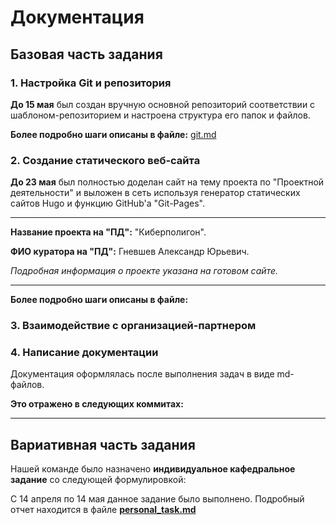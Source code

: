 # Документация

## Базовая часть задания

### 1. Настройка Git и репозитория
**До 15 мая** был создан вручную основной репозиторий соответствии с шаблоном-репозиторием и настроена структура его папок и файлов.

**Более подробно шаги описаны в файле:** [git.md](git.md)

### 2. Создание статического веб-сайта
**До 23 мая** был полностью доделан сайт на тему проекта по 
"Проектной деятельности" и выложен в сеть используя генератор статических сайтов Hugo и функцию GitHub'а "Git-Pages".



___
**Название проекта на "ПД":** "Киберполигон".

**ФИО куратора на "ПД":** Гневшев Александр Юрьевич.

_Подробная информация о проекте указана на готовом сайте._
___

**Более подробно шаги описаны в файле:** 

### 3. Взаимодействие с организацией-партнером




### 4. Написание документации

Документация оформлялась после выполнения задач в виде md-файлов.

**Это отражено в следующих коммитах:**


___

## Вариативная часть задания

Нашей команде было назначено **индивидуальное кафедральное задание** со следующей формулировкой:




С 14 апреля по 14 мая данное задание было выполнено. Подробный отчет находится в файле
**[personal_task.md](personal_task.md)**

